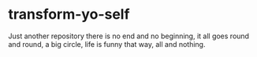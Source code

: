 # transform-yo-self
Just another repository
there is no end and no beginning, it all goes round and round, a big circle, life is funny that way, all and nothing.
